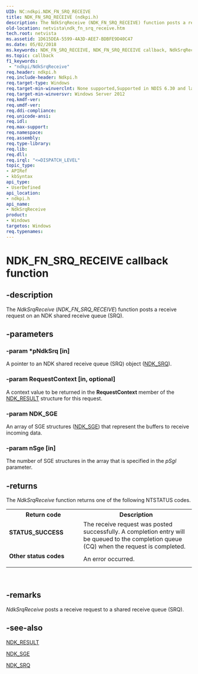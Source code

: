 ```yaml
---
UID: NC:ndkpi.NDK_FN_SRQ_RECEIVE
title: NDK_FN_SRQ_RECEIVE (ndkpi.h)
description: The NdkSrqReceive (NDK_FN_SRQ_RECEIVE) function posts a receive request on an NDK shared receive queue (SRQ).
old-location: netvista\ndk_fn_srq_receive.htm
tech.root: netvista
ms.assetid: 1D615DEA-5599-4A3D-AEE7-BDBFE9D40C47
ms.date: 05/02/2018
ms.keywords: NDK_FN_SRQ_RECEIVE, NDK_FN_SRQ_RECEIVE callback, NdkSrqReceive, NdkSrqReceive callback function [Network Drivers Starting with Windows Vista], ndkpi/NdkSrqReceive, netvista.ndk_fn_srq_receive
ms.topic: callback
f1_keywords:
 - "ndkpi/NdkSrqReceive"
req.header: ndkpi.h
req.include-header: Ndkpi.h
req.target-type: Windows
req.target-min-winverclnt: None supported,Supported in NDIS 6.30 and later.
req.target-min-winversvr: Windows Server 2012
req.kmdf-ver: 
req.umdf-ver: 
req.ddi-compliance: 
req.unicode-ansi: 
req.idl: 
req.max-support: 
req.namespace: 
req.assembly: 
req.type-library: 
req.lib: 
req.dll: 
req.irql: "<=DISPATCH_LEVEL"
topic_type:
- APIRef
- kbSyntax
api_type:
- UserDefined
api_location:
- ndkpi.h
api_name:
- NdkSrqReceive
product:
- Windows
targetos: Windows
req.typenames: 
---
```


# NDK_FN_SRQ_RECEIVE callback function


## -description


The <i>NdkSrqReceive</i> (<i>NDK_FN_SRQ_RECEIVE</i>) function posts a receive request on an NDK shared receive queue (SRQ).


## -parameters




### -param *pNdkSrq [in]

A pointer to an NDK shared receive queue (SRQ) object
(<a href="https://docs.microsoft.com/windows-hardware/drivers/ddi/content/ndkpi/ns-ndkpi-_ndk_srq">NDK_SRQ</a>).


### -param RequestContext [in, optional]

A context value to be returned in the <b>RequestContext</b> member of the <a href="https://docs.microsoft.com/windows-hardware/drivers/ddi/content/ndkpi/ns-ndkpi-_ndk_result">NDK_RESULT</a> structure for this request.



### -param NDK_SGE

An array of SGE structures (<a href="https://docs.microsoft.com/windows-hardware/drivers/ddi/content/ndkpi/ns-ndkpi-_ndk_sge">NDK_SGE</a>) that represent the buffers to receive incoming data.


### -param nSge [in]

The number of SGE structures in the array  that is specified in the <i>pSgl</i>
parameter.



## -returns



The 
     <i>NdkSrqReceive</i> function returns one of the following NTSTATUS codes.

<table>
<tr>
<th>Return code</th>
<th>Description</th>
</tr>
<tr>
<td width="40%">
<dl>
<dt><b>STATUS_SUCCESS</b></dt>
</dl>
</td>
<td width="60%">
The receive request was posted successfully. A completion entry will be queued to the completion queue (CQ) when the request is completed.


</td>
</tr>
<tr>
<td width="40%">
<dl>
<dt><b>Other status codes</b></dt>
</dl>
</td>
<td width="60%">
An error occurred. 

</td>
</tr>
</table>
 




## -remarks



<i>NdkSrqReceive</i> posts a receive request to a shared receive queue (SRQ).




## -see-also




<a href="https://docs.microsoft.com/windows-hardware/drivers/ddi/content/ndkpi/ns-ndkpi-_ndk_result">NDK_RESULT</a>



<a href="https://docs.microsoft.com/windows-hardware/drivers/ddi/content/ndkpi/ns-ndkpi-_ndk_sge">NDK_SGE</a>



<a href="https://docs.microsoft.com/windows-hardware/drivers/ddi/content/ndkpi/ns-ndkpi-_ndk_srq">NDK_SRQ</a>
 

 

